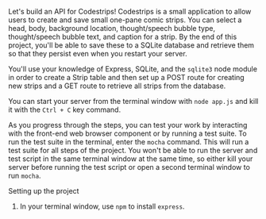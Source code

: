 Let's build an API for Codestrips! Codestrips is a small application to allow users to create and save small one-pane comic strips. You can select a head, body, background location, thought/speech bubble type, thought/speech bubble text, and caption for a strip. By the end of this project, you'll be able to save these to a SQLite database and retrieve them so that they persist even when you restart your server.

You'll use your knowledge of Express, SQLite, and the `sqlite3` node module in order to create a Strip table and then set up a POST route for creating new strips and a GET route to retrieve all strips from the database.

You can start your server from the terminal window with `node app.js` and kill it with the `Ctrl + C` key command.

As you progress through the steps, you can test your work by interacting with the front-end web browser component or by running a test suite. To run the test suite in the terminal, enter the `mocha` command. This will run a test suite for all steps of the project. You won't be able to run the server and test script in the same terminal window at the same time, so either kill your server before running the test script or open a second terminal window to run `mocha`.

Setting up the project

1. In your terminal window, use `npm` to install `express`.
